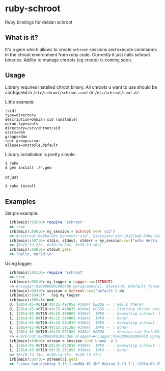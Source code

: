 ruby-schroot
============

Ruby bindings for debian schroot

What is it?
--------
It's a gem which allows to create `schroot` sessions and execute commands in the chroot environment from ruby code.
Currently it just calls schroot binaries.
Ability to manage chroots (eg create) is coming soon.

Usage
-------
Library requires installed chroot binary. All chroots u want to use should be configured in `/etc/schroot/schroot.conf` or `/etc/schroot/conf.d/`.

Little example:

    [sid]
    type=directory
    description=Debian sid (unstable)
    union-type=aufs
    directory=/srv/chroot/sid
    users=dan
    groups=dan
    root-groups=root
    aliases=unstable,default

Library installation is pretty simple:

```bash
$ rake
$ gem install ./*.gem
```
     
or just
```bash
$ rake install
```  
Examples
------

Simple example:
     
```ruby
  irb(main):005:0> require 'schroot'
  => true
  irb(main):006:0> my_session = Schroot.new('sid')
  => #<Schroot:0x8ba789c @chroot="sid", @session="sid-19131ba0-84ba-42e5-a2fb-d2d375d61750", @location="/var/lib/schroot/mount/sid-19131ba0-84ba-42e5-a2fb-d2d375d61750">
  irb(main):007:0> stdin, stdout, stderr = my_session.run("echo Hello, World!")
  => [#<IO:fd 22>, #<IO:fd 24>, #<IO:fd 26>]
  irb(main):008:0> stdout.gets
  => "Hello, World!\n"
```
Using logger:
```ruby
  irb(main):001:0> require 'schroot'
  => true
  irb(main):002:0> my_logger = Logger.new(STDOUT)
  => #<Logger:0x0000000199b460 @progname=nil, @level=0, @default_formatter=#<Logger::Formatter:0x0000000199b438 @datetime_format=nil>, @formatter=nil, @logdev=#<Logger::LogDevice:0x0000000199b3c0 @shift_size=nil, @shift_age=nil, @filename=nil, @dev=#<IO:<STDOUT>>, @mutex=#<Logger::LogDevice::LogDeviceMutex:0x0000000199b370 @mon_owner=nil, @mon_count=0, @mon_mutex=#<Mutex:0x0000000199b2f8>>>>
  irb(main):003:0> session = Schroot.new('default') do
  irb(main):004:1*   log my_logger
  irb(main):005:1> end
  D, [2014-05-06T19:49:15.497952 #3084] DEBUG -- : Hello there!
  D, [2014-05-06T19:49:15.498035 #3084] DEBUG -- : Starting chroot session
  I, [2014-05-06T19:49:15.498069 #3084]  INFO -- : Executing schroot -b -c default
  I, [2014-05-06T19:49:15.584809 #3084]  INFO -- : Done!
  I, [2014-05-06T19:49:15.584939 #3084]  INFO -- : Executing schroot --location -c session:sid-7cefa94f-4bea-4d30-b4a9-d3008c255360
  I, [2014-05-06T19:49:15.591380 #3084]  INFO -- : Done!
  D, [2014-05-06T19:49:15.591504 #3084] DEBUG -- : Session sid-7cefa94f-4bea-4d30-b4a9-d3008c255360 with default started in /var/lib/schroot/mount/sid-7cefa94f-4bea-4d30-b4a9-d3008c255360
  => #<Schroot:0x000000019acda0 @logger=#<Logger:0x0000000199b460 @progname=nil, @level=0, @default_formatter=#<Logger::Formatter:0x0000000199b438 @datetime_format=nil>, @formatter=nil, @logdev=#<Logger::LogDevice:0x0000000199b3c0 @shift_size=nil, @shift_age=nil, @filename=nil, @dev=#<IO:<STDOUT>>, @mutex=#<Logger::LogDevice::LogDeviceMutex:0x0000000199b370 @mon_owner=nil, @mon_count=0, @mon_mutex=#<Mutex:0x0000000199b2f8>>>>, @chroot="default", @session="sid-7cefa94f-4bea-4d30-b4a9-d3008c255360", @location="/var/lib/schroot/mount/sid-7cefa94f-4bea-4d30-b4a9-d3008c255360">
  irb(main):006:0> stream = session.run('uname -a')
  I, [2014-05-06T19:50:35.057816 #3084]  INFO -- : Executing schroot -r -c sid-7cefa94f-4bea-4d30-b4a9-d3008c255360 -- uname -a
  I, [2014-05-06T19:50:35.251893 #3084]  INFO -- : Done!
  => [#<IO:fd 13>, #<IO:fd 15>, #<IO:fd 17>]
  irb(main):007:0> stream[1].gets
  => "Linux dan-desktop 3.13-1-amd64 #1 SMP Debian 3.13.7-1 (2014-03-25) x86_64 GNU/Linux\n"
```
